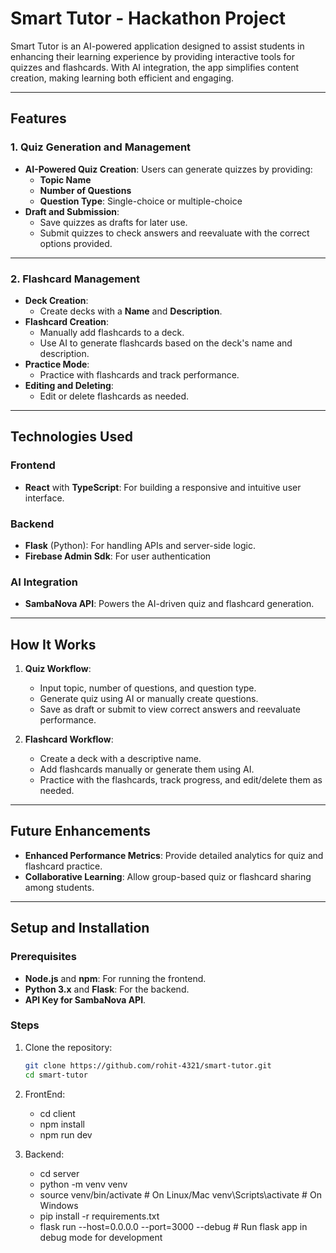 # Smart Tutor - Hackathon Project

Smart Tutor is an AI-powered application designed to assist students in enhancing their learning experience by providing interactive tools for quizzes and flashcards. With AI integration, the app simplifies content creation, making learning both efficient and engaging.

---

## Features

### 1. Quiz Generation and Management
- **AI-Powered Quiz Creation**: Users can generate quizzes by providing:
  - **Topic Name**  
  - **Number of Questions**  
  - **Question Type**: Single-choice or multiple-choice  
- **Draft and Submission**:
  - Save quizzes as drafts for later use.  
  - Submit quizzes to check answers and reevaluate with the correct options provided.  

---

### 2. Flashcard Management
- **Deck Creation**:
  - Create decks with a **Name** and **Description**.
- **Flashcard Creation**:
  - Manually add flashcards to a deck.  
  - Use AI to generate flashcards based on the deck's name and description.  
- **Practice Mode**:
  - Practice with flashcards and track performance.  
- **Editing and Deleting**:
  - Edit or delete flashcards as needed.  

---

## Technologies Used

### Frontend
- **React** with **TypeScript**: For building a responsive and intuitive user interface.

### Backend
- **Flask** (Python): For handling APIs and server-side logic.  
- **Firebase Admin Sdk**: For user authentication

### AI Integration
- **SambaNova API**: Powers the AI-driven quiz and flashcard generation.  

---

## How It Works
1. **Quiz Workflow**:
   - Input topic, number of questions, and question type.
   - Generate quiz using AI or manually create questions.  
   - Save as draft or submit to view correct answers and reevaluate performance.  

2. **Flashcard Workflow**:
   - Create a deck with a descriptive name.  
   - Add flashcards manually or generate them using AI.  
   - Practice with the flashcards, track progress, and edit/delete them as needed.  

---

## Future Enhancements
- **Enhanced Performance Metrics**: Provide detailed analytics for quiz and flashcard practice.  
- **Collaborative Learning**: Allow group-based quiz or flashcard sharing among students.  

---

## Setup and Installation

### Prerequisites
- **Node.js** and **npm**: For running the frontend.  
- **Python 3.x** and **Flask**: For the backend.  
- **API Key for SambaNova API**.  

### Steps
1. Clone the repository:
   ```bash
   git clone https://github.com/rohit-4321/smart-tutor.git
   cd smart-tutor

2. FrontEnd:
    - cd client
    - npm install
    - npm run dev 

3. Backend:
    - cd server
    - python -m venv venv  
    - source venv/bin/activate  # On Linux/Mac
      venv\Scripts\activate     # On Windows
    - pip install -r requirements.txt
    - flask run --host=0.0.0.0 --port=3000 --debug # Run flask app in debug mode for development

